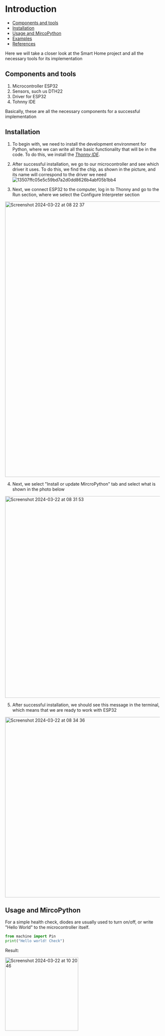# Introduction

* [Components and tools](#components-and-tools)
* [Installation](#installation)
* [Usage and MircoPython](#Usage-and-MircoPython)
* [Examples](#examples)
* [References](#references)

Here we will take a closer look at the Smart Home project and all the necessary tools for its implementation

## Components and tools
1. Microcontroller ESP32
2. Sensors, such us DTH22
3. Driver for ESP32
4. Tohnny IDE

Basically, these are all the necessary components for a successful implementation

## Installation
1. To begin with, we need to install the development environment for Python, where we can write all the basic functionality that will be in the code. To do this, we install the [*Thonny IDE*](https://thonny.org/).

2. After successful installation, we go to our microcontroller and see which driver it uses. To do this, we find the chip, as shown in the picture, and its name will correspond to the driver we need
![13507ffc05e5c59bd7a2d0dd8626b4abf05b1bb4](https://github.com/BohTsR/BachThesis/assets/160582711/fa039be4-7348-40a0-ac09-ddadd442537d)

3. Next, we connect ESP32 to the computer, log in to Thonny and go to the Run section, where we select the Configure Interpreter section 
<img width="893" alt="Screenshot 2024-03-22 at 08 22 37" src="https://github.com/BohTsR/BachThesis/assets/160582711/6acef568-250a-47c7-9073-338abfd36240">


4. Next, we select "Install or update MircroPython" tab and select what is shown in the photo below 
<img width="654" alt="Screenshot 2024-03-22 at 08 31 53" src="https://github.com/BohTsR/BachThesis/assets/160582711/b46bdceb-c29d-4e7d-8994-80b382e6a9be">

5. After successful installation, we should see this message in the terminal, which means that we are ready to work with ESP32
<img width="585" alt="Screenshot 2024-03-22 at 08 34 36" src="https://github.com/BohTsR/BachThesis/assets/160582711/78d92adc-1b22-43fe-8aa5-e029acea22a4">

## Usage and MircoPython
For a simple health check, diodes are usually used to turn on/off, or write "Hello World" to the microcontroller itself.  
```python 
from machine import Pin
print("Hello world! Check")
```
Result: 

<img width="238" alt="Screenshot 2024-03-22 at 10 20 46" src="https://github.com/BohTsR/BachThesis/assets/160582711/84986080-1686-451a-bed4-30e297ce1efd">

